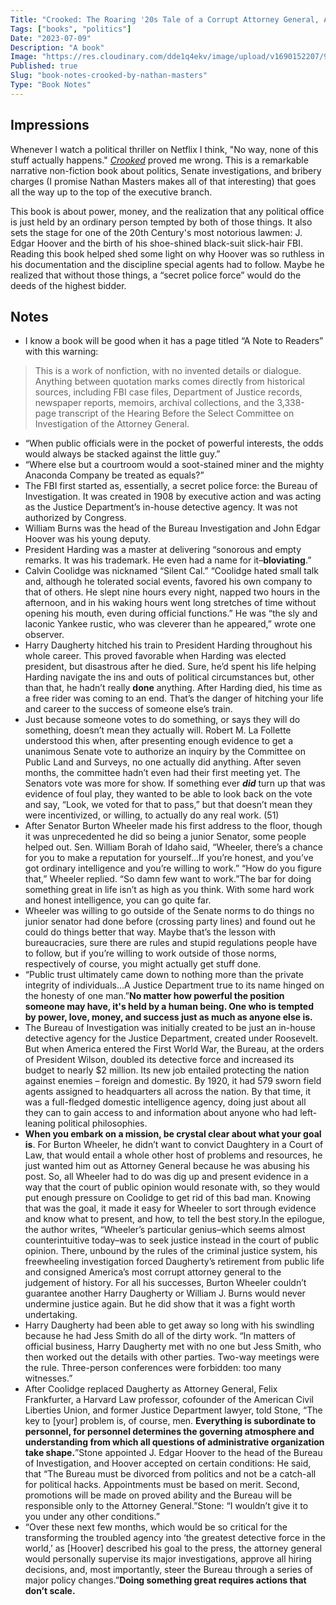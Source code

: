 ```yaml
---
Title: "Crooked: The Roaring '20s Tale of a Corrupt Attorney General, A Crusading Senator, And the Birth of the American Political Scandal"
Tags: ["books", "politics"]
Date: "2023-07-09"
Description: "A book"
Image: "https://res.cloudinary.com/dde1q4ekv/image/upload/v1690152207/9780306826139_oy2vdd.jpg"
Published: true
Slug: "book-notes-crooked-by-nathan-masters"
Type: "Book Notes"
---
```

## **Impressions**

<InlineImage src={https://res.cloudinary.com/dde1q4ekv/image/upload/v1690152207/9780306826139_oy2vdd.jpg} />

Whenever I watch a political thriller on Netflix I think, "No way, none of this stuff actually happens." *[Crooked](https://bookshop.org/p/books/crooked-the-roaring-20s-tale-of-a-corrupt-attorney-general-a-crusading-senator-and-the-birth-of-the-american-political-scan-nathan-masters/18618188?ean=9780306826139)* proved me wrong. This is a remarkable narrative non-fiction book about politics, Senate investigations, and bribery charges (I promise Nathan Masters makes all of that interesting) that goes all the way up to the top of the executive branch.

This book is about power, money, and the realization that any political office is just held by an ordinary person tempted by both of those things. It also sets the stage for one of the 20th Century's most notorious lawmen: J. Edgar Hoover and the birth of his shoe-shined black-suit slick-hair FBI. Reading this book helped shed some light on why Hoover was so ruthless in his documentation and the discipline special agents had to follow. Maybe he realized that without those things, a “secret police force” would do the deeds of the highest bidder.

## **Notes**

- I know a book will be good when it has a page titled “A Note to Readers” with this warning:

> This is a work of nonfiction, with no invented details or dialogue. Anything between quotation marks comes directly from historical sources, including FBI case files, Department of Justice records, newspaper reports, memoirs, archival collections, and the 3,338-page transcript of the Hearing Before the Select Committee on Investigation of the Attorney General.
>
- “When public officials were in the pocket of powerful interests, the odds would always be stacked against the little guy.”
- “Where else but a courtroom would a soot-stained miner and the mighty Anaconda Company be treated as equals?”
- The FBI first started as, essentially, a secret police force: the Bureau of Investigation. It was created in 1908 by executive action and was acting as the Justice Department’s in-house detective agency. It was not authorized by Congress.
- William Burns was the head of the Bureau Investigation and John Edgar Hoover was his young deputy.
- President Harding was a master at delivering “sonorous and empty remarks. It was his trademark. He even had a name for it–**bloviating**.”
- Calvin Coolidge was nicknamed “Silent Cal.” “Coolidge hated small talk and, although he tolerated social events, favored his own company to that of others. He slept nine hours every night, napped two hours in the afternoon, and in his waking hours went long stretches of time without opening his mouth, even during official functions.” He was “the sly and laconic Yankee rustic, who was cleverer than he appeared,” wrote one observer.
- Harry Daugherty hitched his train to President Harding throughout his whole career. This proved favorable when Harding was elected president, but disastrous after he died. Sure, he’d spent his life helping Harding navigate the ins and outs of political circumstances but, other than that, he hadn’t really **done** anything. After Harding died, his time as a free rider was coming to an end. That’s the danger of hitching your life and career to the success of someone else’s train.
- Just because someone votes to do something, or says they will do something, doesn’t mean they actually will. Robert M. La Follette understood this when, after presenting enough evidence to get a unanimous Senate vote to authorize an inquiry by the Committee on Public Land and Surveys, no one actually did anything. After seven months, the committee hadn’t even had their first meeting yet. The Senators vote was more for show. If something ever ***did*** turn up that was evidence of foul play, they wanted to be able to look back on the vote and say, “Look, we voted for that to pass,” but that doesn’t mean they were incentivized, or willing, to actually do any real work. (51)
- After Senator Burton Wheeler made his first address to the floor, though it was unprecedented he did so being a junior Senator, some people helped out. Sen. William Borah of Idaho said, “Wheeler, there’s a chance for you to make a reputation for yourself…If you’re honest, and you’ve got ordinary intelligence and you’re willing to work.” “How do you figure that,” Wheeler replied. “So damn few want to work.”The bar for doing something great in life isn’t as high as you think. With some hard work and honest intelligence, you can go quite far.
- Wheeler was willing to go outside of the Senate norms to do things no junior senator had done before (crossing party lines) and found out he could do things better that way. Maybe that’s the lesson with bureaucracies, sure there are rules and stupid regulations people have to follow, but if you’re willing to work outside of those norms, respectively of course, you might actually get stuff done.
- “Public trust ultimately came down to nothing more than the private integrity of individuals…A Justice Department true to its name hinged on the honesty of one man.”**No matter how powerful the position someone may have, it's held by a human being. One who is tempted by power, love, money, and success just as much as anyone else is.**
- The Bureau of Investigation was initially created to be just an in-house detective agency for the Justice Department, created under Roosevelt. But when America entered the First World War, the Bureau, at the orders of President Wilson, doubled its detective force and increased its budget to nearly $2 million. Its new job entailed protecting the nation against enemies – foreign and domestic. By 1920, it had 579 sworn field agents assigned to headquarters all across the nation. By that time, it was a full-fledged domestic intelligence agency, doing just about all they can to gain access to and information about anyone who had left-leaning political philosophies.
- **When you embark on a mission, be crystal clear about what your goal is**. For Burton Wheeler, he didn’t want to convict Daughtery in a Court of Law, that would entail a whole other host of problems and resources, he just wanted him out as Attorney General because he was abusing his post. So, all Wheeler had to do was dig up and present evidence in a way that the court of public opinion would resonate with, so they would put enough pressure on Coolidge to get rid of this bad man. Knowing that was the goal, it made it easy for Wheeler to sort through evidence and know what to present, and how, to tell the best story.In the epilogue, the author writes, “Wheeler’s particular genius–which seems almost counterintuitive today–was to seek justice instead in the court of public opinion. There, unbound by the rules of the criminal justice system, his freewheeling investigation forced Daugherty’s retirement from public life and consigned America’s most corrupt attorney general to the judgement of history. For all his successes, Burton Wheeler couldn’t guarantee another Harry Daugherty or William J. Burns would never undermine justice again. But he did show that it was a fight worth undertaking.
- Harry Daugherty had been able to get away so long with his swindling because he had Jess Smith do all of the dirty work. “In matters of official business, Harry Daugherty met with no one but Jess Smith, who then worked out the details with other parties. Two-way meetings were the rule. Three-person conferences were forbidden: too many witnesses.”
- After Coolidge replaced Daugherty as Attorney General, Felix Frankfurter, a Harvard Law professor, cofounder of the American Civil Liberties Union, and former Justice Department lawyer, told Stone, “The key to [your] problem is, of course, men. **Everything is subordinate to personnel, for personnel determines the governing atmosphere and understanding from which all questions of administrative organization take shape.**”Stone appointed J. Edgar Hoover to the head of the Bureau of Investigation, and Hoover accepted on certain conditions: He said, that “The Bureau must be divorced from politics and not be a catch-all for political hacks. Appointments must be based on merit. Second, promotions will be made on proved ability and the Bureau will be responsible only to the Attorney General.”Stone: “I wouldn’t give it to you under any other conditions.”
- “Over these next few months, which would be so critical for the transforming the troubled agency into ‘the greatest detective force in the world,’ as [Hoover] described his goal to the press, the attorney general would personally supervise its major investigations, approve all hiring decisions, and, most importantly, steer the Bureau through a series of major policy changes.”**Doing something great requires actions that don’t scale.**
